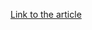[Link to the article](https://www.ironnet.com/blog/china-cyber-attacks-the-current-threat-landscape)
